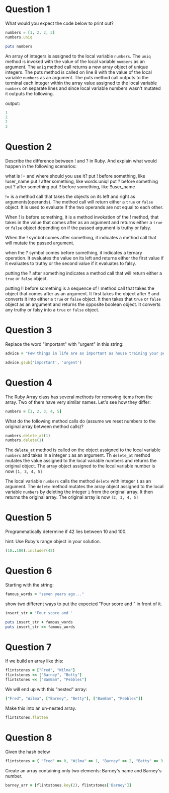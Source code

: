 # Question 1
What would you expect the code below to print out?

```ruby
numbers = [1, 2, 2, 3]
numbers.uniq

puts numbers
```

An array of integers is assigned to the local variable `numbers`. The `uniq` method is invoked with the value of the local variable `numbers` as an argument. The `uniq` method call returns a new array object of unique integers. The puts method is called on line 8 with the value of the local variable `numbers` as an argument. The puts method call outputs to the terminal each integer within the array value assigned to the local variable `numbers` on separate lines and since local variable numbers wasn't mutated it outputs the following.

output:
```ruby
1
2
2
3
```

# Question 2
Describe the difference between ! and ? in Ruby. And explain what would happen in the following scenarios:

what is != and where should you use it?
put ! before something, like !user_name
put ! after something, like words.uniq!
put ? before something
put ? after something
put !! before something, like !!user_name

!= is a method call that takes the objects on its left and right as arguments(operands). The method call will return either a `true` or `false` object. It is used to evaluate if the two operands are not equal to each other. 

When ! is before something, it is a method invokation of the ! method, that takes in the value that comes after as an argument and returns either a `true` or `false` object depending on if the passed argument is truthy or falsy. 

When the ! symbol comes after something, it indicates a method call that will mutate the passed argument. 

when the ? symbol comes before something, it indicates a ternary operation. It evaluates the value on its left and returns either the first value if it evaluates to truthy or the second value if it evaluates to falsy.

putting the ? after something indicates a method call that will return either a `true` or `false` object. 

putting !! before something is a sequence of ! method call that takes the object that comes after as an argument. It first takes the object after !! and converts it into either a `true` or `false` object. It then takes that `true` or `false` object as an argument and returns the opposite boolean object. It converts any truthy or falsy into a `true` or `false` object.

# Question 3
Replace the word "important" with "urgent" in this string:

```ruby
advice = "Few things in life are as important as house training your pet dinosaur."
```

```ruby
advice.gsub('important', 'urgent')
```

# Question 4
The Ruby Array class has several methods for removing items from the array. Two of them have very similar names. Let's see how they differ:

```ruby
numbers = [1, 2, 3, 4, 5]
```
What do the following method calls do (assume we reset numbers to the original array between method calls)?

```ruby
numbers.delete_at(1)
numbers.delete(1)
```
The `delete_at` method is called on the object assigned to the local variable `numbers` and takes in a integer `1` as an argument. Th `delete_at` method mutates the value assigned to the local variable numbers and returns the original object. The array object assigned to the local variable number is now  `[1, 3, 4, 5]`

The local variable `numbers` calls the method `delete` with integer `1` as an argument. The `delete` method mutates the array object assigned to the local variable `numbers` by deleting the integer `1` from the original array. It then returns the original array. The original array is now `[2, 3, 4, 5]`

# Question 5
Programmatically determine if 42 lies between 10 and 100.

hint: Use Ruby's range object in your solution.

```ruby
(10..100).include?(42)
```
# Question 6
Starting with the string:

```ruby
famous_words = "seven years ago..."
```
show two different ways to put the expected "Four score and " in front of it.

```ruby
insert_str = 'Four score and '

puts insert_str + famous_words
puts insert_str << famous_words
```
# Question 7
If we build an array like this:

```ruby
flintstones = ["Fred", "Wilma"]
flintstones << ["Barney", "Betty"]
flintstones << ["BamBam", "Pebbles"]
```
We will end up with this "nested" array:

```ruby
["Fred", "Wilma", ["Barney", "Betty"], ["BamBam", "Pebbles"]]
```
Make this into an un-nested array.

```ruby
flintstones.flatten
```
# Question 8
Given the hash below

```ruby
flintstones = { "Fred" => 0, "Wilma" => 1, "Barney" => 2, "Betty" => 3, "BamBam" => 4, "Pebbles" => 5 }
```
Create an array containing only two elements: Barney's name and Barney's number.

```ruby
barney_arr = [flintstones.key(2), flintstones['Barney']]
```
